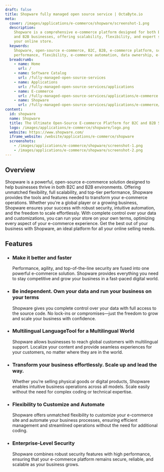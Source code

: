 ```yaml
---
draft: false
title: Shopware fully managed open source service | OctaByte.io
meta:
  cover: /images/applications/e-commerce/shopware/screenshot-1.png
  description:
    Shopware is a comprehensive e-commerce platform designed for both B2C
    and B2B businesses, offering scalability, flexibility, and expert support to elevate
    your online store.
  keywords:
    Shopware, open-source e-commerce, B2C, B2B, e-commerce platform, scalability,
    performance, flexibility, e-commerce automation, data ownership, e-commerce security
  breadcrumb:
    - name: Home
      url: /
    - name: Software Catalog
      url: /fully-managed-open-source-services
    - name: Applications
      url: /fully-managed-open-source-services/applications
    - name: E-commerce
      url: /fully-managed-open-source-services/applications/e-commerce
    - name: Shopware
      url: /fully-managed-open-source-services/applications/e-commerce/shopware
content:
  id: shopware
  name: Shopware
  title: The Ultimate Open-Source E-commerce Platform for B2C and B2B Success
  logo: /images/applications/e-commerce/shopware/logo.png
  website: https://www.shopware.com/
  iframe_website: /website/applications/e-commerce/shopware
  screenshots:
    - /images/applications/e-commerce/shopware/screenshot-1.png
    - /images/applications/e-commerce/shopware/screenshot-2.png
---
```


## Overview

Shopware is a powerful, open-source e-commerce solution designed to help businesses thrive in both B2C and B2B environments. Offering unmatched flexibility, full scalability, and top-tier performance, Shopware provides the tools and features needed to transform your e-commerce operations. Whether you're a global player or a growing business, Shopware ensures your success with robust security, intuitive automation, and the freedom to scale effortlessly. With complete control over your data and customizations, you can run your store on your own terms, optimizing every aspect of your e-commerce experience. Get the best out of your business with Shopware, an ideal platform for all your online selling needs.

## Features

- ### Make it better and faster

  Performance, agility, and top-of-the-line security are fused into one powerful e-commerce solution. Shopware provides everything you need to stay competitive and grow your business in a fast-paced digital world.

- ### Be independent. Own your data and run your business on your terms

  Shopware gives you complete control over your data with full access to the source code. No lock-ins or compromises—just the freedom to grow and scale your business with confidence.

- ### Multilingual LanguageTool for a Multilingual World

  Shopware allows businesses to reach global customers with multilingual support. Localize your content and provide seamless experiences for your customers, no matter where they are in the world.

- ### Transform your business effortlessly. Scale up and lead the way.

  Whether you’re selling physical goods or digital products, Shopware enables intuitive business operations across all models. Scale easily without the need for complex coding or technical expertise.

- ### Flexibility to Customize and Automate

  Shopware offers unmatched flexibility to customize your e-commerce site and automate your business processes, ensuring efficient management and streamlined operations without the need for additional coding.

- ### Enterprise-Level Security

  Shopware combines robust security features with high performance, ensuring that your e-commerce platform remains secure, reliable, and scalable as your business grows.
